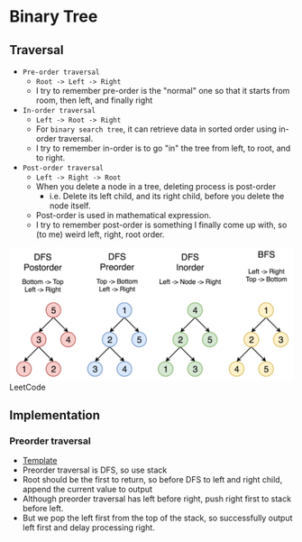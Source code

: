 # Binary Tree

## Traversal

- `Pre-order traversal`
  - `Root -> Left -> Right`
  - I try to remember pre-order is the "normal" one so that it starts from room, then left, and finally right
- `In-order traversal`
  - `Left -> Root -> Right`
  - For `binary search tree`, it can retrieve data in sorted order using in-order traversal.
  - I try to remember in-order is to go "in" the tree from left, to root, and to right.
- `Post-order traversal`
  - `Left -> Right -> Root`
  - When you delete a node in a tree, deleting process is post-order
    - i.e. Delete its left child, and its right child, before you delete the node itself.
  - Post-order is used in mathematical expression.
  - I try to remember post-order is something I finally come up with, so (to me) weird left, right, root order.

![LeetCode tree traversal](https://github.com/yukikitayama/leetcode-python/blob/main/image/leetcode_traverse_tree.png)
LeetCode

## Implementation

### Preorder traversal
- [Template](https://github.com/yukikitayama/leetcode-python/blob/main/algorithm/binary-tree/preorder_traversal.py) 
- Preorder traversal is DFS, so use stack
- Root should be the first to return, so before DFS to left and right child, append the current value to output
- Although preorder traversal has left before right, push right first to stack before left. 
- But we pop the left first from the top of the stack, so successfully output left first and delay processing right.